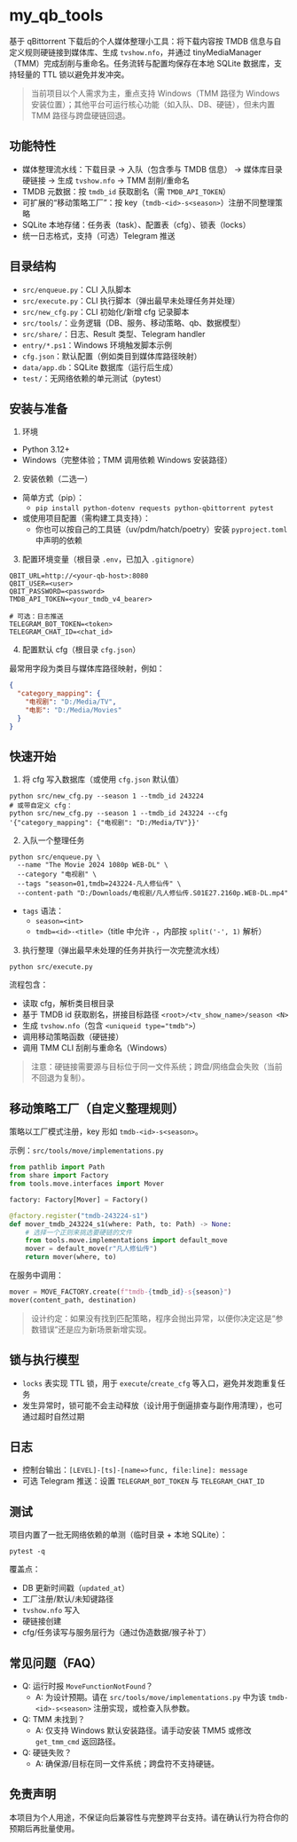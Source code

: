 # my_qb_tools

基于 qBittorrent 下载后的个人媒体整理小工具：将下载内容按 TMDB 信息与自定义规则硬链接到媒体库、生成 `tvshow.nfo`，并通过 tinyMediaManager（TMM）完成刮削与重命名。任务流转与配置均保存在本地 SQLite 数据库，支持轻量的 TTL 锁以避免并发冲突。

> 当前项目以个人需求为主，重点支持 Windows（TMM 路径为 Windows 安装位置）；其他平台可运行核心功能（如入队、DB、硬链），但未内置 TMM 路径与跨盘硬链回退。

## 功能特性

- 媒体整理流水线：下载目录 → 入队（包含季与 TMDB 信息） → 媒体库目录硬链接 → 生成 `tvshow.nfo` → TMM 刮削/重命名
- TMDB 元数据：按 `tmdb_id` 获取剧名（需 `TMDB_API_TOKEN`）
- 可扩展的“移动策略工厂”：按 key（`tmdb-<id>-s<season>`）注册不同整理策略
- SQLite 本地存储：任务表（task）、配置表（cfg）、锁表（locks）
- 统一日志格式，支持（可选）Telegram 推送

## 目录结构

- `src/enqueue.py`：CLI 入队脚本
- `src/execute.py`：CLI 执行脚本（弹出最早未处理任务并处理）
- `src/new_cfg.py`：CLI 初始化/新增 cfg 记录脚本
- `src/tools/`：业务逻辑（DB、服务、移动策略、qb、数据模型）
- `src/share/`：日志、Result 类型、Telegram handler
- `entry/*.ps1`：Windows 环境触发脚本示例
- `cfg.json`：默认配置（例如类目到媒体库路径映射）
- `data/app.db`：SQLite 数据库（运行后生成）
- `test/`：无网络依赖的单元测试（pytest）

## 安装与准备

1) 环境

- Python 3.12+
- Windows（完整体验；TMM 调用依赖 Windows 安装路径）

2) 安装依赖（二选一）

- 简单方式（pip）：
  - `pip install python-dotenv requests python-qbittorrent pytest`
- 或使用项目配置（需构建工具支持）：
  - 你也可以按自己的工具链（uv/pdm/hatch/poetry）安装 `pyproject.toml` 中声明的依赖

3) 配置环境变量（根目录 `.env`，已加入 `.gitignore`）

```
QBIT_URL=http://<your-qb-host>:8080
QBIT_USER=<user>
QBIT_PASSWORD=<password>
TMDB_API_TOKEN=<your_tmdb_v4_bearer>

# 可选：日志推送
TELEGRAM_BOT_TOKEN=<token>
TELEGRAM_CHAT_ID=<chat_id>
```

4) 配置默认 cfg（根目录 `cfg.json`）

最常用字段为类目与媒体库路径映射，例如：

```json
{
  "category_mapping": {
    "电视剧": "D:/Media/TV",
    "电影": "D:/Media/Movies"
  }
}
```

## 快速开始

1) 将 cfg 写入数据库（或使用 `cfg.json` 默认值）

```
python src/new_cfg.py --season 1 --tmdb_id 243224
# 或带自定义 cfg：
python src/new_cfg.py --season 1 --tmdb_id 243224 --cfg '{"category_mapping": {"电视剧": "D:/Media/TV"}}'
```

2) 入队一个整理任务

```
python src/enqueue.py \
  --name "The Movie 2024 1080p WEB-DL" \
  --category "电视剧" \
  --tags "season=01,tmdb=243224-凡人修仙传" \
  --content-path "D:/Downloads/电视剧/凡人修仙传.S01E27.2160p.WEB-DL.mp4"
```

- `tags` 语法：
  - `season=<int>`
  - `tmdb=<id>-<title>`（title 中允许 `-`，内部按 `split('-', 1)` 解析）

3) 执行整理（弹出最早未处理的任务并执行一次完整流水线）

```
python src/execute.py
```

流程包含：
- 读取 cfg，解析类目根目录
- 基于 TMDB id 获取剧名，拼接目标路径 `<root>/<tv_show_name>/season <N>`
- 生成 `tvshow.nfo`（包含 `<uniqueid type="tmdb">`）
- 调用移动策略函数（硬链接）
- 调用 TMM CLI 刮削与重命名（Windows）

> 注意：硬链接需要源与目标位于同一文件系统；跨盘/网络盘会失败（当前不回退为复制）。

## 移动策略工厂（自定义整理规则）

策略以工厂模式注册，key 形如 `tmdb-<id>-s<season>`。

示例：`src/tools/move/implementations.py`

```python
from pathlib import Path
from share import Factory
from tools.move.interfaces import Mover

factory: Factory[Mover] = Factory()

@factory.register("tmdb-243224-s1")
def mover_tmdb_243224_s1(where: Path, to: Path) -> None:
    # 选择一个正则来挑选要硬链的文件
    from tools.move.implementations import default_move
    mover = default_move(r"凡人修仙传")
    return mover(where, to)
```

在服务中调用：

```python
mover = MOVE_FACTORY.create(f"tmdb-{tmdb_id}-s{season}")
mover(content_path, destination)
```

> 设计约定：如果没有找到匹配策略，程序会抛出异常，以便你决定这是“参数错误”还是应为新场景新增实现。

## 锁与执行模型

- `locks` 表实现 TTL 锁，用于 `execute`/`create_cfg` 等入口，避免并发跑重复任务
- 发生异常时，锁可能不会主动释放（设计用于倒逼排查与副作用清理），也可通过超时自然过期

## 日志

- 控制台输出：`[LEVEL]-[ts]-[name=>func, file:line]: message`
- 可选 Telegram 推送：设置 `TELEGRAM_BOT_TOKEN` 与 `TELEGRAM_CHAT_ID`

## 测试

项目内置了一批无网络依赖的单测（临时目录 + 本地 SQLite）：

```
pytest -q
```

覆盖点：
- DB 更新时间戳（`updated_at`）
- 工厂注册/默认/未知键路径
- `tvshow.nfo` 写入
- 硬链接创建
- cfg/任务读写与服务层行为（通过伪造数据/猴子补丁）

## 常见问题（FAQ）

- Q: 运行时报 `MoveFunctionNotFound`？
  - A: 为设计预期。请在 `src/tools/move/implementations.py` 中为该 `tmdb-<id>-s<season>` 注册实现，或检查入队参数。
- Q: TMM 未找到？
  - A: 仅支持 Windows 默认安装路径。请手动安装 TMM5 或修改 `get_tmm_cmd` 返回路径。
- Q: 硬链失败？
  - A: 确保源/目标在同一文件系统；跨盘符不支持硬链。

## 免责声明

本项目为个人用途，不保证向后兼容性与完整跨平台支持。请在确认行为符合你的预期后再批量使用。
